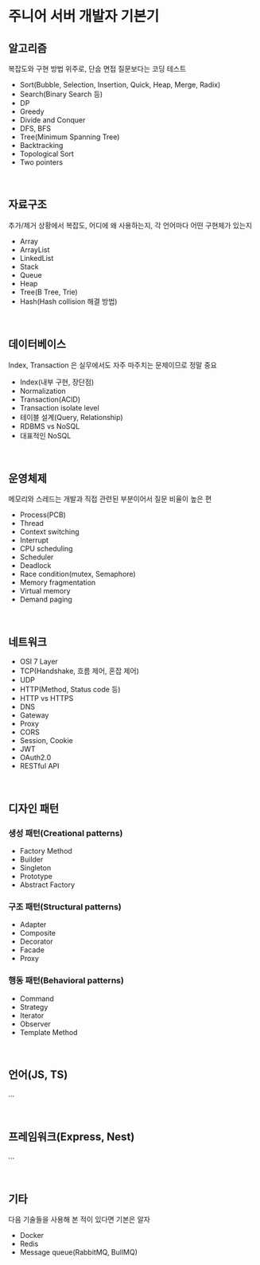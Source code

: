 # 주니어 서버 개발자 기본기
## 알고리즘
복잡도와 구현 방법 위주로, 단숩 면접 질문보다는 코딩 테스트  
- Sort(Bubble, Selection, Insertion, Quick, Heap, Merge, Radix)
- Search(Binary Search 등)
- DP
- Greedy
- Divide and Conquer
- DFS, BFS
- Tree(Minimum Spanning Tree)
- Backtracking
- Topological Sort
- Two pointers

<br>

## 자료구조
추가/제거 상황에서 복잡도, 어디에 왜 사용하는지, 각 언어마다 어떤 구현체가 있는지  
- Array
- ArrayList
- LinkedList
- Stack
- Queue
- Heap
- Tree(B Tree, Trie)
- Hash(Hash collision 해결 방법)

<br>

## 데이터베이스
Index, Transaction 은 실무에서도 자주 마주치는 문제이므로 정말 중요
- Index(내부 구현, 장단점)
- Normalization
- Transaction(ACID)
- Transaction isolate level
- 테이블 설계(Query, Relationship)
- RDBMS vs NoSQL
- 대표적인 NoSQL

<br>

## 운영체제
메모리와 스레드는 개발과 직접 관련된 부분이어서 질문 비율이 높은 편 
- Process(PCB)
- Thread
- Context switching
- Interrupt
- CPU scheduling
- Scheduler
- Deadlock
- Race condition(mutex, Semaphore)
- Memory fragmentation
- Virtual memory
- Demand paging

<br>

## 네트워크
- OSI 7 Layer
- TCP(Handshake, 흐름 제어, 혼잡 제어)
- UDP
- HTTP(Method, Status code 등)
- HTTP vs HTTPS
- DNS
- Gateway
- Proxy
- CORS
- Session, Cookie
- JWT
- OAuth2.0
- RESTful API

<br>

## 디자인 패턴
### 생성 패턴(Creational patterns)
- Factory Method
- Builder
- Singleton
- Prototype
- Abstract Factory  

### 구조 패턴(Structural patterns)
- Adapter
- Composite
- Decorator
- Facade
- Proxy  

### 행동 패턴(Behavioral patterns)
- Command
- Strategy
- Iterator
- Observer
- Template Method  

<br>

## 언어(JS, TS)
...

<br>

## 프레임워크(Express, Nest)
...

<br>

## 기타
다음 기술들을 사용해 본 적이 있다면 기본은 알자
- Docker
- Redis
- Message queue(RabbitMQ, BullMQ)